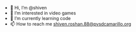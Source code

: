 - 👋 Hi, I’m @shiven
- 👀 I’m interested in video games
- 🌱 I’m currently learning code
- 📫 How to reach me shiven.roshan.88@pvsdcamarillo.org

